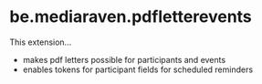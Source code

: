 be.mediaraven.pdfletterevents
=================================

This extension...

* makes pdf letters possible for participants and events
* enables tokens for participant fields for scheduled reminders

